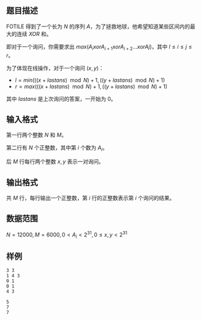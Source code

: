 ## 题目描述

FOTILE 得到了一个长为 $N$ 的序列 $A$，为了拯救地球，他希望知道某些区间内的最大的连续 $XOR$ 和。

即对于一个询问，你需要求出 $max(A_i xor A_{i+1} xor A_{i+2} ... xor Aj)$，其中 $l \leq i \leq j \leq r$。

为了体现在线操作，对于一个询问 $(x,y)$：

- $l = min(((x+lastans)\mod N)+1, ((y + lastans)\mod N)+1)$
- $r = max(((x+lastans)\mod N)+1, ((y + lastans)\mod N)+1)$

其中 $lastans$ 是上次询问的答案，一开始为 $0$。

## 输入格式

第一行两个整数 $N$ 和 $M$。

第二行有 $N$ 个正整数，其中第 $i$ 个数为 $A_i$。

后 $M$ 行每行两个整数 $x,y$ 表示一对询问。

## 输出格式

共 $M$ 行，每行输出一个正整数，第 $i$ 行的正整数表示第 $i$ 个询问的结果。

## 数据范围

$N = 12000,M = 6000,0<A_i<2^{31}, 0 \leq x,y < 2^{31}$

## 样例

```input1
3 3
1 4 3
0 1
0 1
4 3
```

```output1
5
7
7
```

